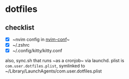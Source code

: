 # dotfiles

## checklist

- [X] ~nvim config in [nvim-conf](https://github.com/bhushanwho/nvim-conf)~
- [X] ~/.zshrc 
- [X] ~/.config/kitty/kitty.conf

also, sync.sh that runs ~as a cronjob~
via launchd. plist is `com.user.dotfiles.plist`, symlinked to ~/Library/LaunchAgents/com.user.dotfiles.plist
